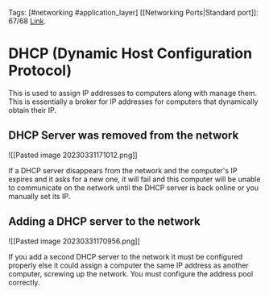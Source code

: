 Tags: [#networking #application_layer]
[[Networking Ports|Standard port]]: 67/68
[Link](https://en.wikipedia.org/wiki/Dynamic_Host_Configuration_Protocol).

# DHCP (Dynamic Host Configuration Protocol)

This is used to assign IP addresses to computers along with manage them. This is essentially a broker for IP addresses for computers that dynamically obtain their IP.

## DHCP Server was removed from the network

![[Pasted image 20230331171012.png]]

If a DHCP server disappears from the network and the computer's IP expires and it asks for a new one, it will fail and this computer will be unable to communicate on the network until the DHCP server is back online or you manually set its IP.

## Adding a DHCP server to the network

![[Pasted image 20230331170956.png]]

If you add a second DHCP server to the network it must be configured properly else it could assign a computer the same IP address as another computer, screwing up the network. You must configure the address pool correctly.
